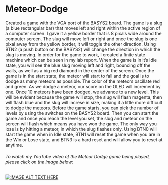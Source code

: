 # Meteor-Dodge
Created a game with the VGA port of the BASYS2 board. The game is a slug (a blue rectangular bar) that moves left and right within the active region of a computer screen. I gave it a yellow border that is 8 pixals wide around the computer screen. The slug will move left or right and once the slug is one pixal away from the yellow border, it will toggle the other direction. Using BTN2 (a push button on the BASYS2) will change the direction in which the slug is moving. In order for the game to work, I created a finite state machine which can be seen in my lab report. When the game is in it’s Idle state, you will see the blue slug moving left and right, bouncing off the walls, as well as a big red diamond in the center of the screen. Once the game is in the start state, the meteor will start to fall and the goal is to dodge as many meteors as possible. The color of the meteors oscillate red and green. As we dodge a meteor, our score on the OLED will increment by one. Once 10 meteors have been dodged, we advance to a new level. This will be evident because the game will stop, the slug will flash magenta, then will flash blue and the slug will increse in size, making it a little more difficult to dodge the meteors. Before the game starts, you can pick the number of levels by using the switches on the BASYS2 board. Then you can start the game and once you reach the level you set, the slug and meteor on the screen will flash which means you have won the game. The only way you lose is by hitting a meteor, in which the slug flashes only. Using BTN0 will start the game when in Idle state, BTN1 will reset the game when you are in the Win or Lose state, and BTN3 is a hard reset and will allow you to reset at anytime.

###### To watch my YouTube video of the Meteor Dodge game being played, please click on the image below:
[![IMAGE ALT TEXT HERE](http://img.youtube.com/vi/-KCJwjTHU6A/0.jpg)](http://www.youtube.com/watch?v=-KCJwjTHU6A)
